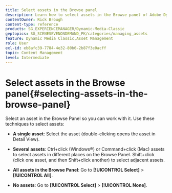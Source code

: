 ```yaml
---
title: Select assets in the Browse panel
description: Learn how to select assets in the Browse panel of Adobe Dynamic Media Classic.
contentOwner: Rick Brough
content-type: reference
products: SG_EXPERIENCEMANAGER/Dynamic-Media-Classic
geptopics: SG_SCENESEVENONDEMAND_PK/categories/managing_assets
feature: Dynamic Media Classic,Asset Management
role: User
exl-id: eb8afc39-7784-4e32-80b6-2b87f3e0acff
topic: Content Management
level: Intermediate
---
```

# Select assets in the Browse panel{#selecting-assets-in-the-browse-panel}

Select an asset in the Browse Panel so you can work with it. Use these techniques to select assets:

* **A single asset**: Select the asset (double-clicking opens the asset in Detail View).

* **Several assets**: Ctrl+click (Windows&reg;) or Command+click (Mac) assets to select assets in different places on the Browse Panel. Shift+click (click one asset, and then Shift+click another) to select adjacent assets.

* **All assets in the Browse Panel**: Go to **[!UICONTROL Select]** > **[!UICONTROL All]**.

* **No assets**: Go to **[!UICONTROL Select]** > **[!UICONTROL None]**.

